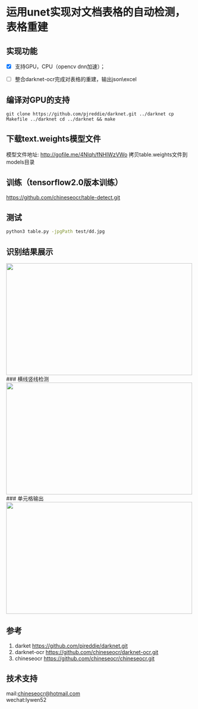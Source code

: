 # 运用unet实现对文档表格的自动检测，表格重建 

## 实现功能   
- [x]  支持GPU，CPU（opencv dnn加速）；
- [ ]  整合darknet-ocr完成对表格的重建，输出json\excel
 
 
##  编译对GPU的支持   
`
git clone https://github.com/pjreddie/darknet.git ../darknet
cp Makefile ../darknet
cd ../darknet && make
`
 
## 下载text.weights模型文件   
模型文件地址: http://gofile.me/4Nlqh/fNHlWzVWo
拷贝table.weights文件到models目录

## 训练（tensorflow2.0版本训练）     
https://github.com/chineseocr/table-detect.git     


## 测试
``` Bash
python3 table.py -jpgPath test/dd.jpg 
```

## 识别结果展示
<img width="500" height="300" src="https://github.com/chineseocr/table-ocr/blob/master/test/dd.jpg"/>  
### 横线竖线检测
<img width="500" height="300" src="https://github.com/chineseocr/table-ocr/blob/master/test/dd_seg.png"/>   
### 单元格输出
<img width="500" height="300" src="https://github.com/chineseocr/table-ocr/blob/master/test/dd_box.jpg"/>   
 
## 参考   
1. darket         https://github.com/pjreddie/darknet.git                 
2. darknet-ocr    https://github.com/chineseocr/darknet-ocr.git   
3. chineseocr     https://github.com/chineseocr/chineseocr.git       

## 技术支持  
mail:chineseocr@hotmail.com   
wechat:lywen52   
